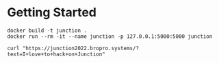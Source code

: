 # Getting Started

```
docker build -t junction .
docker run --rm -it --name junction -p 127.0.0.1:5000:5000 junction
```

```
curl "https://junction2022.bropro.systems/?text=I+love+to+hack+on+Junction"
```
